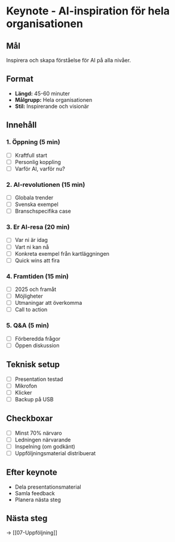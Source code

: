 # Keynote - AI-inspiration för hela organisationen

## Mål
Inspirera och skapa förståelse för AI på alla nivåer.

## Format
- **Längd:** 45-60 minuter
- **Målgrupp:** Hela organisationen
- **Stil:** Inspirerande och visionär

## Innehåll

### 1. Öppning (5 min)
- [ ] Kraftfull start
- [ ] Personlig koppling
- [ ] Varför AI, varför nu?

### 2. AI-revolutionen (15 min)
- [ ] Globala trender
- [ ] Svenska exempel
- [ ] Branschspecifika case

### 3. Er AI-resa (20 min)
- [ ] Var ni är idag
- [ ] Vart ni kan nå
- [ ] Konkreta exempel från kartläggningen
- [ ] Quick wins att fira

### 4. Framtiden (15 min)
- [ ] 2025 och framåt
- [ ] Möjligheter
- [ ] Utmaningar att överkomma
- [ ] Call to action

### 5. Q&A (5 min)
- [ ] Förberedda frågor
- [ ] Öppen diskussion

## Teknisk setup
- [ ] Presentation testad
- [ ] Mikrofon
- [ ] Klicker
- [ ] Backup på USB

## Checkboxar
- [ ] Minst 70% närvaro
- [ ] Ledningen närvarande
- [ ] Inspelning (om godkänt)
- [ ] Uppföljningsmaterial distribuerat

## Efter keynote
- Dela presentationsmaterial
- Samla feedback
- Planera nästa steg

## Nästa steg
→ [[07-Uppföljning]]